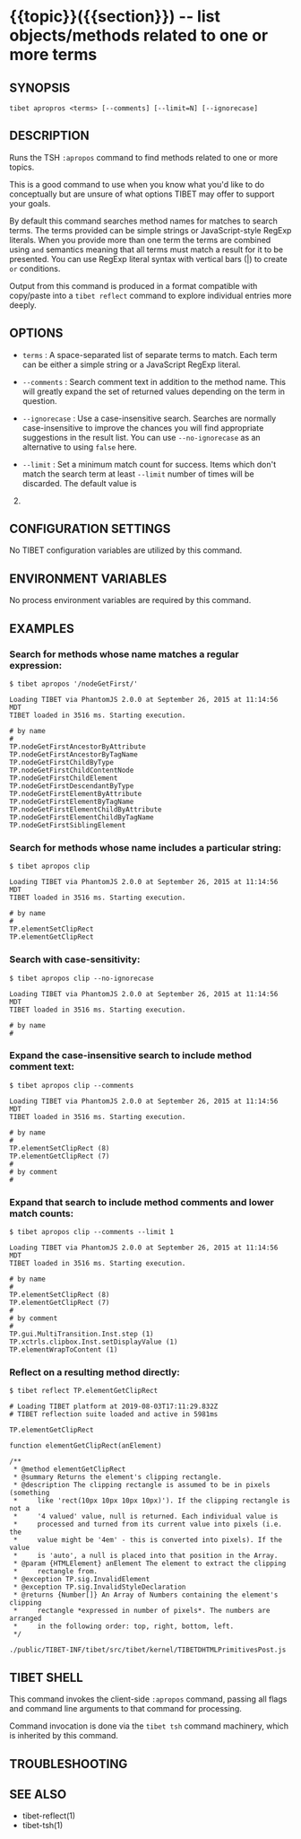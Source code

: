 {{topic}}({{section}}) -- list objects/methods related to one or more terms
=============================================

## SYNOPSIS

`tibet apropros <terms> [--comments] [--limit=N] [--ignorecase]`

## DESCRIPTION

Runs the TSH `:apropos` command to find methods related to one or more topics.

This is a good command to use when you know what you'd like to do conceptually
but are unsure of what options TIBET may offer to support your goals.

By default this command searches method names for matches to search terms.
The terms provided can be simple strings or JavaScript-style RegExp literals.
When you provide more than one term the terms are combined using `and` semantics
meaning that all terms must match a result for it to be presented. You can use
RegExp literal syntax with vertical bars (|) to create `or` conditions.

Output from this command is produced in a format compatible with copy/paste into
a `tibet reflect` command to explore individual entries more deeply.

## OPTIONS

  * `terms` :
    A space-separated list of separate terms to match. Each term can be either a
simple string or a JavaScript RegExp literal.

  * `--comments` :
    Search comment text in addition to the method name. This will greatly expand
the set of returned values depending on the term in question.

  * `--ignorecase` :
    Use a case-insensitive search. Searches are normally case-insensitive to
improve the chances you will find appropriate suggestions in the result list.
You can use `--no-ignorecase` as an alternative to using `false` here.

  * `--limit` :
    Set a minimum match count for success. Items which don't match the search
term at least `--limit` number of times will be discarded. The default value is
2.

## CONFIGURATION SETTINGS

No TIBET configuration variables are utilized by this command.

## ENVIRONMENT VARIABLES

No process environment variables are required by this command.

## EXAMPLES

### Search for methods whose name matches a regular expression:

    $ tibet apropos '/nodeGetFirst/'

    Loading TIBET via PhantomJS 2.0.0 at September 26, 2015 at 11:14:56 MDT
    TIBET loaded in 3516 ms. Starting execution.

    # by name
    #
    TP.nodeGetFirstAncestorByAttribute
    TP.nodeGetFirstAncestorByTagName
    TP.nodeGetFirstChildByType
    TP.nodeGetFirstChildContentNode
    TP.nodeGetFirstChildElement
    TP.nodeGetFirstDescendantByType
    TP.nodeGetFirstElementByAttribute
    TP.nodeGetFirstElementByTagName
    TP.nodeGetFirstElementChildByAttribute
    TP.nodeGetFirstElementChildByTagName
    TP.nodeGetFirstSiblingElement

### Search for methods whose name includes a particular string:

    $ tibet apropos clip

    Loading TIBET via PhantomJS 2.0.0 at September 26, 2015 at 11:14:56 MDT
    TIBET loaded in 3516 ms. Starting execution.

    # by name
    #
    TP.elementSetClipRect
    TP.elementGetClipRect

### Search with case-sensitivity:

    $ tibet apropos clip --no-ignorecase

    Loading TIBET via PhantomJS 2.0.0 at September 26, 2015 at 11:14:56 MDT
    TIBET loaded in 3516 ms. Starting execution.

    # by name
    #

### Expand the case-insensitive search to include method comment text:

    $ tibet apropos clip --comments

    Loading TIBET via PhantomJS 2.0.0 at September 26, 2015 at 11:14:56 MDT
    TIBET loaded in 3516 ms. Starting execution.

    # by name
    #
    TP.elementSetClipRect (8)
    TP.elementGetClipRect (7)
    #
    # by comment
    #

### Expand that search to include method comments and lower match counts:

    $ tibet apropos clip --comments --limit 1

    Loading TIBET via PhantomJS 2.0.0 at September 26, 2015 at 11:14:56 MDT
    TIBET loaded in 3516 ms. Starting execution.

    # by name
    #
    TP.elementSetClipRect (8)
    TP.elementGetClipRect (7)
    #
    # by comment
    #
    TP.gui.MultiTransition.Inst.step (1)
    TP.xctrls.clipbox.Inst.setDisplayValue (1)
    TP.elementWrapToContent (1)

### Reflect on a resulting method directly:

    $ tibet reflect TP.elementGetClipRect

    # Loading TIBET platform at 2019-08-03T17:11:29.832Z
    # TIBET reflection suite loaded and active in 5981ms

    TP.elementGetClipRect

    function elementGetClipRect(anElement)

    /**
     * @method elementGetClipRect
     * @summary Returns the element's clipping rectangle.
     * @description The clipping rectangle is assumed to be in pixels (something
     *     like 'rect(10px 10px 10px 10px)'). If the clipping rectangle is not a
     *     '4 valued' value, null is returned. Each individual value is
     *     processed and turned from its current value into pixels (i.e. the
     *     value might be '4em' - this is converted into pixels). If the value
     *     is 'auto', a null is placed into that position in the Array.
     * @param {HTMLElement} anElement The element to extract the clipping
     *     rectangle from.
     * @exception TP.sig.InvalidElement
     * @exception TP.sig.InvalidStyleDeclaration
     * @returns {Number[]} An Array of Numbers containing the element's clipping
     *     rectangle *expressed in number of pixels*. The numbers are arranged
     *     in the following order: top, right, bottom, left.
     */

    ./public/TIBET-INF/tibet/src/tibet/kernel/TIBETDHTMLPrimitivesPost.js

## TIBET SHELL

This command invokes the client-side `:apropos` command, passing all flags and
command line arguments to that command for processing.

Command invocation is done via the `tibet tsh` command machinery, which is
inherited by this command.

## TROUBLESHOOTING


## SEE ALSO

  * tibet-reflect(1)
  * tibet-tsh(1)

